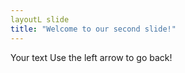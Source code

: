 ```yaml
---
layoutL slide
title: "Welcome to our second slide!"
--- 
```

Your text
Use the left arrow to go back!
